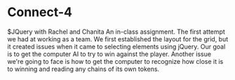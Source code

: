 # Connect-4
$JQuery with Rachel and Chanita
An in-class assignment. The first attempt we had at working as a team. 
We first established the layout for the grid, but it created issues when it came to selecting elements using jQuery.
Our goal is to get the computer AI to try to win against the player.
Another issue we're going to face is how to get the computer to recognize how close it is to winning and reading any chains of its own tokens.